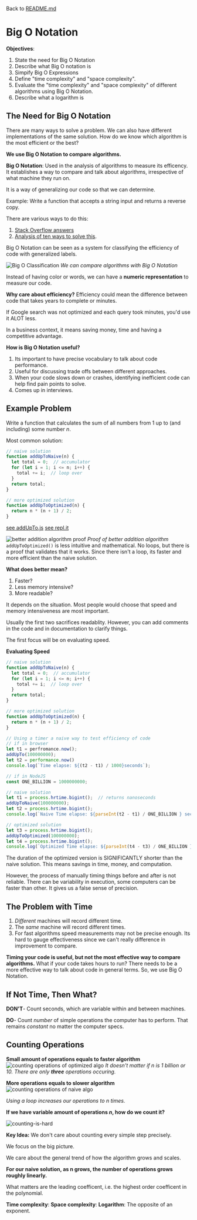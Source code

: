 Back to [README.md](./README.md)

# Big O Notation
**Objectives**:
1. State the need for Big O Notation
2. Describe what Big O notation is
3. Simpify Big O Expressions
4. Define "time complexity" and "space complexity".
5. Evaluate the "time complexity" and "space complexity" of different algorithms using Big O Notation.
6. Describe what a logarithm is


## The Need for Big O Notation
There are many ways to solve a problem. We can also have different implementations of the same solution. How do we know which algorithm is the most efficient or the best?

**We use Big O Notation to compare algorithms.**

**Big O Notation**: Used in the analysis of algorithms to measure its efficency. It establishes a way to compare and talk about algorithms, irrespective of what machine they run on.

It is a way of generalizing our code so that we can determine.

Example:
Write a function that accepts a string input and returns a reverse copy.

There are various ways to do this:
1. [Stack Overflow answers](https://stackoverflow.com/questions/958908/how-do-you-reverse-a-string-in-place-in-javascript)
2. [Analysis of ten ways to solve this](https://eddmann.com/posts/ten-ways-to-reverse-a-string-in-javascript/).

Big O Notation can be seen as a system for classifying the efficiency of code with generalized labels.

![Big O Classification](images/big-o-classifying-scale.png)
*We can compare algorithms with Big O Notation*

Instead of having color or words, we can have a **numeric representation** to measure our code.

**Why care about efficiency?**
Efficiency could mean the difference between code that takes years to complete or minutes.

If Google search was not optimized and each query took minutes, you'd use it ALOT less.

In a business context, it means saving money, time and having a competitive advantage.

**How is Big O Notation useful?**
1. Its important to have precise vocabulary to talk about code performance.
2. Useful for discussing trade offs between different approaches.
3. When your code slows down or crashes, identifying inefficient code can help find pain points to solve.
4. Comes up in interviews.

## Example Problem
Write a function that calculates the sum of all numbers from 1 up to (and including) some number *n*.

Most common solution:
```javascript
// naive solution
function addUpToNaive(n) {
  let total = 0;  // accumulator
  for (let i = 1; i <= n; i++) {
    total += i;  // loop over
  }
  return total;
}

// more optimized solution
function addUpToOptimized(n) {
  return n * (n + 1) / 2;
}
```
[see addUpTo.js](./code/addUpTo.js)
[see repl.it](https://repl.it/@tesla809/AddUpTojs)

![better addition algorithm proof](images/better-addition-algorithm-proof.png)
*Proof of better addition algorithm*
```addUpToOptimized()``` is less intuitive and mathematical. No loops, but there is a proof that validates that it works. Since there isn't a loop, its faster and more efficient than the naive solution.

**What does better mean?**
1. Faster?
2. Less memory intensive?
3. More readable?

It depends on the situation. Most people would choose that speed and memory intensiveness are most important. 

Usually the first two sacrifices readablity. However, you can add comments in the code and in documentation to clarify things. 

The first focus will be on evaluating speed.

**Evaluating Speed**
```javascript
// naive solution
function addUpToNaive(n) {
  let total = 0;  // accumulator
  for (let i = 1; i <= n; i++) {
    total += i;  // loop over
  }
  return total;
}

// more optimized solution
function addUpToOptimized(n) {
  return n * (n + 1) / 2;
}

// Using a timer a naive way to test efficiency of code
// if in browser
let t1 = perfromance.now();
addUpTo(100000000);
let t2 = performance.now()
console.log(`Time elapse: ${(t2 - t1) / 1000}seconds`);

// if in NodeJS
const ONE_BILLION = 1000000000;

// naive solution
let t1 = process.hrtime.bigint();  // returns nanoseconds
addUpToNaive(100000000);
let t2 = process.hrtime.bigint();
console.log(`Naive Time elapse: ${parseInt(t2 - t1) / ONE_BILLION } seconds`);

// optimized solution
let t3 = process.hrtime.bigint();
addUpToOptimized(100000000);
let t4 = process.hrtime.bigint();
console.log(`Optimized Time elapse: ${parseInt(t4 - t3) / ONE_BILLION }seconds`);
```

The duration of the optimized version is SIGNIFICANTLY shorter than the naive solution. This means savings in time, money, and computation.

However, the process of manually timing things before and after is not reliable. There can be variability in execution, some computers can be faster than other. It gives us a false sense of precision. 

## The Problem with Time
1. *Different* machines will record different time.
2. The *same* machine will record different times.
3. For fast algorithms speed measurements may not be precise enough. Its hard to gauge effectiveness since we can't really difference in improvement to compare.

**Timing your code is useful, but not the most effective way to compare algorithms.** What if your code takes hours to run? There needs to be a more effective way to talk about code in general terms. So, we use Big O Notation.

## If Not Time, Then What?
**DON'T**- Count seconds, which are variable within and between machines.

**DO**- Count *number* of simple operations the computer has to perform. That remains *constant* no matter the computer specs.

## Counting Operations
**Small amount of operations equals to faster algorithm**
![counting operations of optimized algo](images/counting-operations-optimized-algo.png)
*It doesn't matter if n is 1 billion or 10. There are only **three** operations occuring.*

**More operations equals to slower algorithm**
![counting operations of naive algo](images/counting-operations-naive-algo.png)

*Using a loop increases our operations to n times.*

**If we have variable amount of operations *n*, how do we count it?**

![counting-is-hard](images/counting-is-hard.png)

**Key Idea:**
We don't care about counting every simple step precisely. 

We focus on the big picture.

We care about the general trend of how the algorithm grows and scales.

**For our naive solution, as **n** grows, the number of operations grows roughly linearly.**


What matters are the leading coefficent, i.e. the highest order coefficent in the polynomial.





**Time complexity**:
**Space complexity**:
**Logarithm**: The opposite of an exponent.
